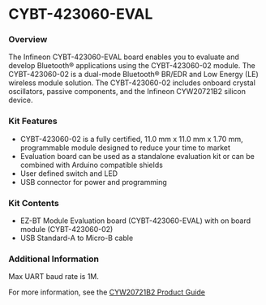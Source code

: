 # CYBT-423060-EVAL

### Overview

The Infineon CYBT-423060-EVAL board enables you to evaluate and develop Bluetooth&#174; applications using the CYBT-423060-02 module.  The CYBT-423060-02 is a dual-mode Bluetooth&#174; BR/EDR and Low Energy (LE) wireless module solution.  The CYBT-423060-02 includes onboard crystal oscillators, passive components, and the Infineon CYW20721B2 silicon device.

### Kit Features

* CYBT-423060-02 is a fully certified, 11.0 mm x 11.0 mm x 1.70 mm, programmable module designed to reduce your time to market
* Evaluation board can be used as a standalone evaluation kit or can be combined with Arduino compatible shields
* User defined switch and LED
* USB connector for power and programming

### Kit Contents

* EZ-BT Module Evaluation board (CYBT-423060-EVAL) with on board module (CYBT-423060-02)
* USB Standard-A to Micro-B cable

### Additional Information

Max UART baud rate is 1M.

For more information, see the [CYW20721B2 Product Guide](https://www.infineon.com/dgdl/Infineon-CYW20721_Enhanced_Low_Power_BR_EDR_BLE_Bluetooth_5.0_SOC_for_Audio-AdditionalTechnicalInformation-v06_00-EN.pdf?fileId=8ac78c8c7e7124d1017ebeab5c8a566e)
